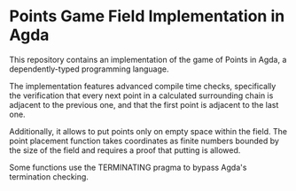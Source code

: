 # Points Game Field Implementation in Agda

This repository contains an implementation of the game of Points in Agda, a
dependently-typed programming language.

The implementation features advanced compile time checks, specifically the
verification that every next point in a calculated surrounding chain is
adjacent to the previous one, and that the first point is adjacent to the last one.

Additionally, it allows to put points only on empty space within the field. The
point placement function takes coordinates as finite numbers bounded by the size
of the field and requires a proof that putting is allowed.

Some functions use the TERMINATING pragma to bypass Agda's termination checking.
